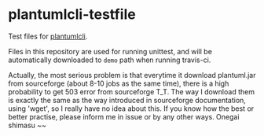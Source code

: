 # plantumlcli-testfile

Test files for [plantumlcli](https://github.com/HansBug/plantumlcli).

Files in this repository are used for running unittest, and will be automatically downloaded to `demo` path when running travis-ci.


Actually, the most serious problem is that everytime it download plantuml.jar from sourceforge (about 8-10 jobs as the same time), there is a high probability to get 503 error from sourceforge T_T. The way I download them is exactly the same as the way introduced in sourceforge documentation, using 'wget', so I really have no idea about this. If you know how the best or better practise, please inform me in issue or by any other ways. Onegai shimasu ~~
